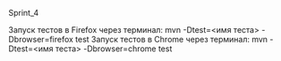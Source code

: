 Sprint_4

Запуск тестов в Firefox через терминал: mvn -Dtest=<имя теста> -Dbrowser=firefox test
Запуск тестов в Chrome через терминал: mvn -Dtest=<имя теста> -Dbrowser=chrome test
